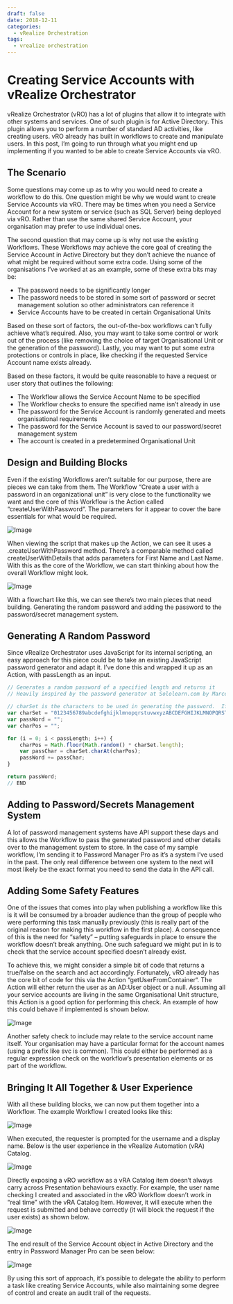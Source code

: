 ```yaml
---
draft: false
date: 2018-12-11
categories:
  - vRealize Orchestration
tags:
  - vrealize orchestration
---
```

# Creating Service Accounts with vRealize Orchestrator

vRealize Orchestrator (vRO) has a lot of plugins that allow it to integrate with other systems and services.  One of such plugin is for Active Directory.  This plugin allows you to perform a number of standard AD activities, like creating users.  vRO already has built in workflows to create and manipulate users.  In this post, I’m going to run through what you might end up implementing if you wanted to be able to create Service Accounts via vRO.
<!-- more -->
## The Scenario
Some questions may come up as to why you would need to create a workflow to do this.  One question might be why we would want to create Service Accounts via vRO.  There may be times when you need a Service Account for a new system or service (such as SQL Server) being deployed via vRO.  Rather than use the same shared Service Account, your organisation may prefer to use individual ones.

The second question that may come up is why not use the existing Workflows.  These Workflows may achieve the core goal of creating the Service Account in Active Directory but they don’t achieve the nuance of what might be required without some extra code.  Using some of the organisations I’ve worked at as an example, some of these extra bits may be:

* The password needs to be significantly longer
* The password needs to be stored in some sort of password or secret management solution so other administrators can reference it
* Service Accounts have to be created in certain Organisational Units

Based on these sort of factors, the out-of-the-box workflows can’t fully achieve what’s required.  Also, you may want to take some control or work out of the process (like removing the choice of target Organisational Unit or the generation of the password).  Lastly, you may want to put some extra protections or controls in place, like checking if the requested Service Account name exists already.

Based on these factors, it would be quite reasonable to have a request or user story that outlines the following:

* The Workflow allows the Service Account Name to be specified
* The Workflow checks to ensure the specified name isn’t already in use
* The password for the Service Account is randomly generated and meets organisational requirements
* The password for the Service Account is saved to our password/secret management system
* The account is created in a predetermined Organisational Unit

## Design and Building Blocks
Even if the existing Workflows aren’t suitable for our purpose, there are pieces we can take from them.  The Workflow “Create a user with a password in an organizational unit” is very close to the functionality we want and the core of this Workflow is the Action called “createUserWithPassword“.  The parameters for it appear to cover the bare essentials for what would be required.

![Image](../media/2018-12-11-001.png)

When viewing the script that makes up the Action, we can see it uses a .createUserWithPassword method.  There’s a comparable method called createUserWithDetails that adds parameters for First Name and Last Name.  With this as the core of the Workflow, we can start thinking about how the overall Workflow might look.

![Image](../media/2018-12-11-002.png)

With a flowchart like this, we can see there’s two main pieces that need building.  Generating the random password and adding the password to the password/secret management system.

## Generating A Random Password
Since vRealize Orchestrator uses JavaScript for its internal scripting, an easy approach for this piece could be to take an existing JavaScript password generator and adapt it.  I’ve done this and wrapped it up as an Action, with passLength as an input.
``` javascript
// Generates a random password of a specified length and returns it
// Heavily inspired by the password generator at Sololearn.com by Marcel Feenstra (https://code.sololearn.com/WMLm7mRuVroc)

// charSet is the characters to be used in generating the password.  If these characters aren't suitable for your needs, change it
var charSet = "0123456789abcdefghijklmnopqrstuvwxyzABCDEFGHIJKLMNOPQRSTUVWXYZ!\"#$%&'()*+,-./:;<=>?@[\\]^_`{|}~";
var passWord = "";
var charPos = "";

for (i = 0; i < passLength; i++) {
	charPos = Math.floor(Math.random() * charSet.length);
	var passChar = charSet.charAt(charPos);
	passWord += passChar;
}

return passWord;
// END
```

## Adding to Password/Secrets Management System
A lot of password management systems have API support these days and this allows the Workflow to pass the generated password and other details over to the management system to store.  In the case of my sample workflow, I’m sending it to Password Manager Pro as it’s a system I’ve used in the past.  The only real difference between one system to the next will most likely be the exact format you need to send the data in the API call.

## Adding Some Safety Features
One of the issues that comes into play when publishing a workflow like this is it will be consumed by a broader audience than the group of people who were performing this task manually previously (this is really part of the original reason for making this workflow in the first place).  A consequence of this is the need for “safety” – putting safeguards in place to ensure the workflow doesn’t break anything.  One such safeguard we might put in is to check that the service account specified doesn’t already exist.

To achieve this, we might consider a simple bit of code that returns a true/false on the search and act accordingly.  Fortunately, vRO already has the core bit of code for this via the Action “getUserFromContainer“.  The Action will either return the user as an AD:User object or a null.  Assuming all your service accounts are living in the same Organisational Unit structure, this Action is a good option for performing this check.  An example of how this could behave if implemented is shown below.

![Image](../media/2018-12-11-003.png)

Another safety check to include may relate to the service account name itself.  Your organisation may have a particular format for the account names (using a prefix like svc is common).  This could either be performed as a regular expression check on the workflow’s presentation elements or as part of the workflow.

## Bringing It All Together & User Experience
With all these building blocks, we can now put them together into a Workflow.  The example Workflow I created looks like this:

![Image](../media/2018-12-11-004.png)

When executed, the requester is prompted for the username and a display name.  Below is the user experience in the vRealize Automation (vRA) Catalog.

![Image](../media/2018-12-11-005.png)

Directly exposing a vRO workflow as a vRA Catalog item doesn’t always carry across Presentation behaviours exactly.  For example, the user name checking I created and associated in the vRO Workflow doesn’t work in “real time” with the vRA Catalog Item.  However, it will execute when the request is submitted and behave correctly (it will block the request if the user exists) as shown below.

![Image](../media/2018-12-11-006.png)

The end result of the Service Account object in Active Directory and the entry in Password Manager Pro can be seen below:

![Image](../media/2018-12-11-007.png)

By using this sort of approach, it’s possible to delegate the ability to perform a task like creating Service Accounts, while also maintaining some degree of control and create an audit trail of the requests.
